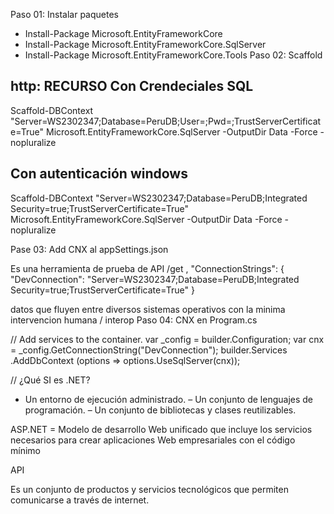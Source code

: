 Paso 01: Instalar paquetes
* Install-Package Microsoft.EntityFrameworkCore
* Install-Package Microsoft.EntityFrameworkCore.SqlServer
* Install-Package Microsoft.EntityFrameworkCore.Tools
Paso 02: Scaffold

http: RECURSO
Con Crendeciales SQL
------------------------
 Scaffold-DBContext "Server=WS2302347;Database=PeruDB;User=;Pwd=;TrustServerCertificate=True" Microsoft.EntityFrameworkCore.SqlServer -OutputDir Data -Force -nopluralize

Con autenticación windows
-------------------------
 Scaffold-DBContext "Server=WS2302347;Database=PeruDB;Integrated Security=true;TrustServerCertificate=True" Microsoft.EntityFrameworkCore.SqlServer -OutputDir Data -Force -nopluralize

Pase 03: Add CNX al appSettings.json

Es una herramienta de prueba de API  /get
 ,
  "ConnectionStrings": {
    "DevConnection": "Server=WS2302347;Database=PeruDB;Integrated Security=true;TrustServerCertificate=True"
  }

datos que fluyen entre diversos sistemas operativos
con la minima intervencion humana / interop
Paso 04: CNX en Program.cs

// Add services to the container.
var _config = builder.Configuration;
var cnx = _config.GetConnectionString("DevConnection");
builder.Services
    .AddDbContext<PeruDbContext>
    (options => options.UseSqlServer(cnx));





// ¿Qué SI es .NET?
- Un entorno de ejecución administrado.
– Un conjunto de lenguajes de programación.
– Un conjunto de bibliotecas y clases reutilizables.

ASP.NET =
Modelo de desarrollo Web
unificado que incluye los servicios
necesarios para crear aplicaciones Web
empresariales con el código mínimo

API 

Es un conjunto de productos y servicios tecnológicos que permiten comunicarse a través de internet.





